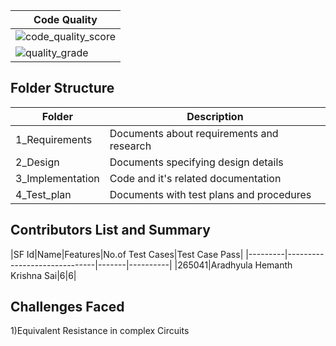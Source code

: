 |Code Quality|
|------------|
|![code_quality_score](https://www.code-inspector.com/project/21293/score/svg)|
|![quality_grade](https://www.code-inspector.com/project/21293/status/svg)|

## Folder Structure
|Folder|Description|
|------|-----------|
|1_Requirements|Documents about requirements and research|
|2_Design|Documents specifying design details|
|3_Implementation|Code and it's related documentation|
|4_Test_plan|Documents with test plans and procedures|
## Contributors List and Summary
|SF Id|Name|Features|No.of Test Cases|Test Case Pass|
|---------|------------------------------|-------|----------|
|265041|Aradhyula Hemanth Krishna Sai|6|6|
## Challenges Faced
1)Equivalent Resistance in complex Circuits

 
